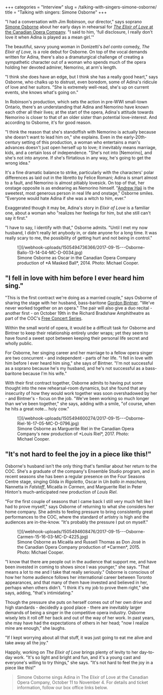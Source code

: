 +++
categories = "Interview"
slug = /talking-with-singers-simone-osborne/
title = "Talking with singers: Simone Osborne"
+++

"I had a conversation with Jim Robinson, our director," says soprano [Simone Osborne](/scene/people/simone-osborne/) about her early days in rehearsal for [*The Elixir of Love* at the Canadian Opera Company](http://coc.ca/PerformancesAndTickets/1718Season/ElixirofLove.aspx). "I said to him, 'full disclosure, I really don't love it when Adina is played as a mean girl.'"

The beautiful, savvy young woman in Donizetti's *bel canto* comedy, *The Elixir of Love*, is a role debut for Osborne. On top of the vocal demands written for Adina, there's also a dramaturgical challenge of creating a sympathetic character out of a woman who spends much of the opera holding her devoted admirer, Nemorino, at arm's length.

"I think she does have an edge, but I think she has a really good heart," says Osborne, who chalks up to distrust, even boredom, some of Adina's ridicule of love and her suitors. "She is extremely well-read, she's up on current events, she knows what's going on."

In Robinson's production, which sets the action in pre-WWI small-town Ontario, there's an understanding that Adina and Nemorino have known each other all their lives; at the start of the opera, Adina's attitude towards Nemorino is closer to that of an older sister than potential love-interest. And according to Osborne, it's for good reason.

"I think the reason that she's standoffish with Nemorino is actually because she doesn't want to lead him on," she explains. Even in the early-20th-century setting of this production, a woman who entertains a man's advances doesn't just open herself up to love; it inevitably means marriage, kids, and a certain loss of independence. "She's not into [Nemorino], and she's not into anyone. If she's flirtatious in any way, he's going to get the wrong idea."

It's a fine dramatic balance to strike, particularly with the characters' polar differences as laid out in the libretto by Felice Romani; Adina is smart almost to a fault, and Nemorino is almost pitiably lovesick. On top of that, her onstage opposite is as endearing as Nemorino himself. "[Andrew Haji](/talking-with-singers-andrew-haji/) is the sweetest, most generous person in real life and onstage," Osborne smiles. "Everyone would hate Adina if she was a witch to him, ever."

Exaggerated though it may be, Adina's story in *Elixir of Love* is a familiar one, about a woman who "realizes her feelings for him, but she still can't say it first."

"I have to say, I identify with that," Osborne admits. "Until I met my now husband, I didn't really let anybody in, or date anyone for a long time. It was really scary to me, the possibility of getting hurt and not being in control."

<figure data-type="image">
![](/webhook-uploads/1505494736366/2017-09-15---Osborne-Ballo-13-14-04-MC-D-0034.jpg)
<figcaption>Simone Osborne as Oscar in the Canadian Opera Company production of *A Masked Ball*, 2014. Photo: Michael Cooper.</figcaption>
</figure>

## "I fell in love with him before I ever heard him sing."


"This is the first contract we're doing as a married couple," says Osborne of sharing the stage with her husband, bass-baritone [Gordon Bintner](/scene/people/gordon-bintner/). "We've never worked together on an opera." The pair will also give a duo recital - another first - on October 19th in the Richard Bradshaw Amphitheatre as part of the COC's [Free Concert Series](http://www.coc.ca/PerformancesAndTickets/FreeConcertSeries.aspx).

Within the small world of opera, it would be a difficult task for Osborne and Bintner to keep their relationship entirely under wraps; yet they seem to have found a sweet spot between keeping their personal life secret and wholly public. 

For Osborne, her singing career and her marriage to a fellow opera singer are two concurrent - and independent - parts of her life. "I fell in love with him before I ever heard him sing," she says of Bintner. "I'm not successful as a soprano because he's my husband, and he's not successful as a bass-baritone because I'm his wife."

With their first contract together, Osborne admits to having put some thought into the new rehearsal-room dynamics, but she found that any insecurity of how they would work together was soon overshadowed by her - and Bintner's - focus on the job. "We've been working so much longer than we've been together," she says, adding with a smile, "of course, when he hits a great note... holy cow."

<figure data-type="image">
![](/webhook-uploads/1505494600274/2017-09-15---Osborne-Riel-16-17-05-MC-D-0796.jpg)
<figcaption>Simone Osborne as Marguerite Riel in the Canadian Opera Company's new production of *Louis Riel*, 2017. Photo: Michael Cooper.</figcaption>
</figure>

## "It's not hard to feel the joy in a piece like this!"

Osborne's husband isn't the only thing that's familiar about her return to the COC. She's a graduate of the company's Ensemble Studio program, and in recent seasons she has been a regular presence on the Four Seasons Centre stage, singing Gilda in *Rigoletto*, Oscar in *Un ballo in maschera*, Nannetta in *Falstaff*, Micaëla in *Carmen*, and Marguerite Riel in Peter Hinton's much-anticipated new production of *Louis Riel*.

"For the first couple of seasons that I came back I still very much felt like I had to prove myself," says Osborne of returning to what she considers her home company. She admits to feeling pressure to bring consistently great performances to the COC, where the standard of artistry is high and the audiences are in-the-know. "It's probably the pressure I put on myself."

<figure data-type="image">
![](/webhook-uploads/1505494608476/2017-09-15---Osborne-Carmen-15-16-03-MC-D-4225.jpg)
<figcaption>Simone Osborne as Micaëla and Russell Thomas as Don José in the Canadian Opera Company production of *Carmen*, 2015. Photo: Michael Cooper.</figcaption>
</figure>

"I know that there are people out in the audience that support me, and have been invested in coming to shows since I was younger," she says. "That means a lot to me and I take that really seriously." Osborne is conscious of how her home audience follows her international career between Toronto appearances, and that many of them have invested and believed in her, perhaps when others didn't. "I think it's my job to prove them right," she says, adding, "that's intimidating."

Though the pressure she puts on herself comes out of her own drive and high standards - decidedly a good place - there are inevitably larger demands of being a singer in the competitive opera industry. Osborne wisely lets it roll off her back and out of the way of her work. In past years, she may have had the expectations of others in her head; "now I realize mine are enough," she laughs.

"If I kept worrying about all that stuff, it was just going to eat me alive and take away all the joy."

Happily, working on *The Elixir of Love* brings plenty of levity to her day-to-day work. "It's so light and bright and fun, and it's a young cast and everyone's willing to try things," she says. "It's not hard to feel the joy in a piece like this!"

>Simone Osborne sings Adina in The Elixir of Love at the Canadian Opera Company, October 11 to November 4. For details and ticket information, follow our box office links below.
